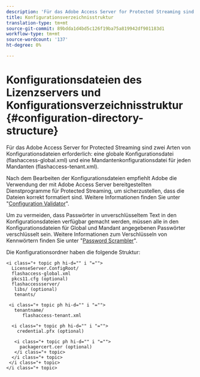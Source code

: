 ```yaml
---
description: 'Für das Adobe Access Server for Protected Streaming sind zwei Arten von Konfigurationsdateien erforderlich: eine globale Konfigurationsdatei (flashaccess-global.xml) und eine Mandant-Konfigurationsdatei für jeden Mandanten (flashaccess-tenant.xml).'
title: Konfigurationsverzeichnisstruktur
translation-type: tm+mt
source-git-commit: 89bdda1d4bd5c126f19ba75a819942df901183d1
workflow-type: tm+mt
source-wordcount: '137'
ht-degree: 0%

---
```



# Konfigurationsdateien des Lizenzservers und Konfigurationsverzeichnisstruktur {#configuration-directory-structure}

Für das Adobe Access Server for Protected Streaming sind zwei Arten von Konfigurationsdateien erforderlich: eine globale Konfigurationsdatei (flashaccess-global.xml) und eine Mandantenkonfigurationsdatei für jeden Mandanten (flashaccess-tenant.xml).

Nach dem Bearbeiten der Konfigurationsdateien empfiehlt Adobe die Verwendung der mit Adobe Access Server bereitgestellten Dienstprogramme für Protected Streaming, um sicherzustellen, dass die Dateien korrekt formatiert sind. Weitere Informationen finden Sie unter &quot;[Configuration Validator](../../aaxs-protected-streaming/aaxs-protected-streaming-utilities/configuration-validator.md)&quot;.

Um zu vermeiden, dass Passwörter in unverschlüsseltem Text in den Konfigurationsdateien verfügbar gemacht werden, müssen alle in den Konfigurationsdateien für Global und Mandant angegebenen Passwörter verschlüsselt sein. Weitere Informationen zum Verschlüsseln von Kennwörtern finden Sie unter &quot;[Password Scrambler](../../aaxs-protected-streaming/aaxs-protected-streaming-utilities/password-scrambler.md)&quot;.

Die Konfigurationsordner haben die folgende Struktur:

```
<i class="+ topic ph hi-d="" i "="">
  LicenseServer.ConfigRoot/  
  flashaccess-global.xml  
  pkcs11.cfg (optional)  
  flashaccessserver/  
   libs/ (optional)  
   tenants/  
     
 <i class="+ topic ph hi-d="" i "="">
   tenantname/  
      flashaccess-tenant.xml  
       
  <i class="+ topic ph hi-d="" i "="">
    credential.pfx (optional)  
        
   <i class="+ topic ph hi-d="" i "="">
     packagercert.cer (optional) 
   </i class="+ topic> 
  </i class="+ topic> 
 </i class="+ topic> 
</i class="+ topic>
```


